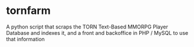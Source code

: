 # tornfarm
A python script that scraps the TORN Text-Based MMORPG Player Database and indexes it, and a front and backoffice in PHP / MySQL to use that information
